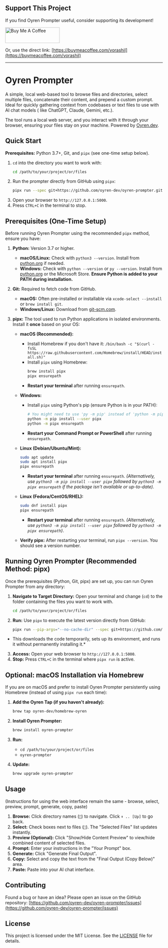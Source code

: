 ## Support This Project

If you find Oyren Prompter useful, consider supporting its development!

<a href="https://buymeacoffee.com/vorashil" target="_blank">
  <img src="https://cdn.buymeacoffee.com/buttons/v2/default-yellow.png" alt="Buy Me A Coffee" style="height: 50px !important;width: 174px !important;" >
</a>

Or, use the direct link: [https://buymeacoffee.com/vorashil](https://buymeacoffee.com/vorashil)

---

# Oyren Prompter

A simple, local web-based tool to browse files and directories, select multiple files, concatenate their content, and
prepend a custom prompt. Ideal for quickly gathering context from codebases or text files to use with AI chat models (
like ChatGPT, Claude, Gemini, etc.).

The tool runs a local web server, and you interact with it through your browser, ensuring your files stay on your
machine. Powered by [Oyren.dev](https://oyren.dev).

## Quick Start

**Prerequisites:** Python 3.7+, Git, and `pipx` (see one-time setup below).

1. `cd` into the directory you want to work with:
   ```bash
   cd /path/to/your/project/or/files
   ```
2. Run the prompter directly from GitHub using `pipx`:
   ```bash
   pipx run --spec git+https://github.com/oyren-dev/oyren-prompter.git oyren-prompter
   ```
3. Open your browser to `http://127.0.0.1:5000`.
4. Press `CTRL+C` in the terminal to stop.

## Prerequisites (One-Time Setup)

Before running Oyren Prompter using the recommended `pipx` method, ensure you have:

1. **Python:** Version 3.7 or higher.
    * **macOS/Linux:** Check with `python3 --version`. Install from [python.org](https://www.python.org/) if needed.
    * **Windows:** Check with `python --version` or `py --version`. Install from [python.org](https://www.python.org/)
      or the Microsoft Store. **Ensure Python is added to your PATH during installation.**
2. **Git:** Required to fetch code from GitHub.
    * **macOS:** Often pre-installed or installable via `xcode-select --install` or `brew install git`.
    * **Windows/Linux:** Download from [git-scm.com](https://git-scm.com/).
3. **pipx:** The tool used to run Python applications in isolated environments. Install it **once** based on your OS:

    * **macOS (Recommended):**
        * Install Homebrew if you don't have it:
          `/bin/bash -c "$(curl -fsSL https://raw.githubusercontent.com/Homebrew/install/HEAD/install.sh)"`
        * Install `pipx` using Homebrew:
          ```bash
          brew install pipx
          pipx ensurepath
          ```
        * **Restart your terminal** after running `ensurepath`.

    * **Windows:**
        * Install `pipx` using Python's pip (ensure Python is in your PATH):
          ```bash
          # You might need to use 'py -m pip' instead of 'python -m pip'
          python -m pip install --user pipx
          python -m pipx ensurepath
          ```
        * **Restart your Command Prompt or PowerShell** after running `ensurepath`.

    * **Linux (Debian/Ubuntu/Mint):**
      ```bash
      sudo apt update
      sudo apt install pipx
      pipx ensurepath
      ```
        * **Restart your terminal** after running `ensurepath`. *(Alternatively,
          use `python3 -m pip install --user pipx` followed by `python3 -m pipx ensurepath` if the package isn't
          available or up-to-date).*

    * **Linux (Fedora/CentOS/RHEL):**
      ```bash
      sudo dnf install pipx
      pipx ensurepath
      ```
        * **Restart your terminal** after running `ensurepath`. *(Alternatively,
          use `python3 -m pip install --user pipx` followed by `python3 -m pipx ensurepath`)*.

    * **Verify pipx:** After restarting your terminal, run `pipx --version`. You should see a version number.

## Running Oyren Prompter (Recommended Method: pipx)

Once the prerequisites (Python, Git, pipx) are set up, you can run Oyren Prompter from any directory:

1. **Navigate to Target Directory:** Open your terminal and change (`cd`) to the folder containing the files you want to
   work with.
   ```bash
   cd /path/to/your/project/or/files
   ```
2. **Run:** Use `pipx` to execute the latest version directly from GitHub:
   ```bash
   pipx run --pip-args="--no-cache-dir" --spec git+https://github.com/oyren-dev/oyren-prompter.git oyren-prompter
   ```
* This downloads the code temporarily, sets up its environment, and runs it without permanently installing it.*

3. **Access:** Open your web browser to `http://127.0.0.1:5000`.
4. **Stop:** Press `CTRL+C` in the terminal where `pipx run` is active.

## Optional: macOS Installation via Homebrew

If you are on macOS and prefer to install Oyren Prompter persistently using Homebrew (instead of using `pipx run` each
time):

1. **Add the Oyren Tap (if you haven't already):**
   ```bash
   brew tap oyren-dev/homebrew-oyren
   ```

2. **Install Oyren Prompter:**
   ```bash
   brew install oyren-prompter
   ```
3. **Run:**
    * `cd /path/to/your/project/or/files`
    * `oyren-prompter`
4. **Update:**
   ```bash
   brew upgrade oyren-prompter
   ```

## Usage

(Instructions for using the web interface remain the same - browse, select, preview, prompt, generate, copy, paste)

1. **Browse:** Click directory names (`📁`) to navigate. Click `⬆️ .. [Up]` to go back.
2. **Select:** Check boxes next to files (`📄`). The "Selected Files" list updates instantly.
3. **Preview (Optional):** Click "Show/Hide Content Preview" to view/hide combined content of selected files.
4. **Prompt:** Enter your instructions in the "Your Prompt" box.
5. **Generate:** Click "Generate Final Output".
6. **Copy:** Select and copy the text from the "Final Output (Copy Below)" area.
7. **Paste:** Paste into your AI chat interface.

## Contributing

Found a bug or have an idea? Please open an issue on the GitHub repository:
[https://github.com/oyren-dev/oyren-prompter/issues](https://github.com/oyren-dev/oyren-prompter/issues)

## License

This project is licensed under the MIT License. See
the [LICENSE](https://github.com/oyren-dev/oyren-prompter/blob/main/LICENSE) file for details.